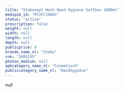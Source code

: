 ```yaml
---
title: "Stokosept Wash Hand Hygiene Softbox 1000ml"
medipim_id: "M72FC19601"
status: "active"
prescription: false
weight: null
width: null
length: null
depth: null
publicprice: 0
brands_name_nl: "Stoko"
cnk: "3095155"
photos_medium: null
apbcategory_name_nl: "Cosmetisch"
publiccategory_name_nl: "Handhygiëne"
---
```

null
